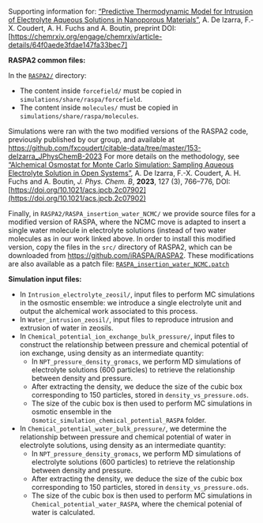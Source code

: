 Supporting information for: [“Predictive Thermodynamic Model for Intrusion of Electrolyte Aqueous Solutions in Nanoporous Materials”](LINK), A. De Izarra, F.-X. Coudert, A. H. Fuchs and A. Boutin, preprint DOI: [https://chemrxiv.org/engage/chemrxiv/article-details/64f0aede3fdae147fa33bec7]


**RASPA2 common files:**

In the [`RASPA2/`](RASPA2/) directory:
- The content inside `forcefield/` must be copied in `simulations/share/raspa/forcefield`.
- The content inside `molecules/` must be copied in `simulations/share/raspa/molecules`.

Simulations were ran with the two modified versions of the RASPA2 code, previously published by our group, and available at https://github.com/fxcoudert/citable-data/tree/master/153-deIzarra_JPhysChemB-2023
For more details on the methodology, see [“Alchemical Osmostat for Monte Carlo Simulation: Sampling Aqueous Electrolyte Solution in Open Systems”](https://pubs.acs.org/doi/abs/10.1021/acs.jpcb.2c07902), A. De Izarra, F.-X. Coudert, A. H. Fuchs and A. Boutin, _J. Phys. Chem. B_, **2023**, 127 (3), 766–776, DOI: [https://doi.org/10.1021/acs.jpcb.2c07902](https://doi.org/10.1021/acs.jpcb.2c07902)

Finally, in `RASPA2/RASPA_insertion_water_NCMC/` we provide source files for a modified version of RASPA, where the NCMC move is adapted to insert a single water molecule in electrolyte solutions (instead of two water molecules as in our work linked above. In order to install this modified version, copy the files in the `src/` directory of RASPA2, which can be downloaded from https://github.com/iRASPA/RASPA2. These modifications are also available as a patch file: [`RASPA_insertion_water_NCMC.patch`](RASPA2/RASPA_insertion_water_NCMC.patch)


**Simulation input files:**

- In `Intrusion_electrolyte_zeosil/`, input files to perform MC simulations in the osmostic ensemble: we introduce a single electrolyte unit and output the alchemical work associated to this process.
- In `Water_intrusion_zeosil/`, input files to reproduce intrusion and extrusion of water in zeosils.
- In `Chemical_potential_ion_exchange_bulk_pressure/`, input files to construct the relationship between pressure and chemical potential of ion exchange, using density as an intermediate quantity:
  - In `NPT_pressure_density_gromacs`, we perform MD simulations of electrolyte solutions (600 particles) to retrieve the relationship between density and pressure.
  - After extracting the density, we deduce the size of the cubic box corresponding to 150 particles, stored in `density_vs_pressure.ods`.
  - The size of the cubic box is then used to perform MC simulations in osmotic ensemble in the `Osmotic_simulation_chemical_potential_RASPA` folder.
- In `Chemical_potential_water_bulk_pressure/`, we determine the relationship between pressure and chemical potential of water in electrolyte solutions, using density as an intermediate quantity:
  - In `NPT_pressure_density_gromacs`, we perform MD simulations of electrolyte solutions (600 particles) to retrieve the relationship between density and pressure.
  - After extracting the density, we deduce the size of the cubic box corresponding to 150 particles, stored in  `density_vs_pressure.ods`.
  - The size of the cubic box is then used to perform MC simulations in `Chemical_potential_water_RASPA`, where the chemical potenial of water is calculated.
